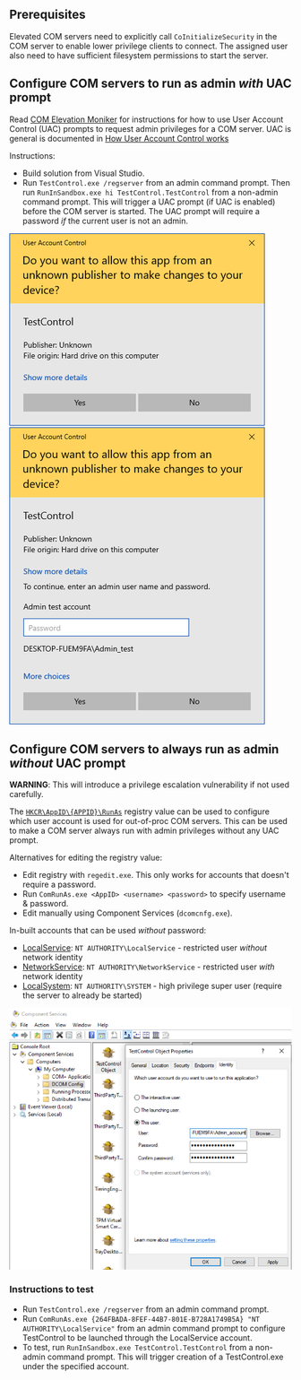 ## Prerequisites

Elevated COM servers need to explicitly call `CoInitializeSecurity` in the COM server to enable lower privilege clients to connect. The assigned user also need to have sufficient filesystem permissions to start the server.


## Configure COM servers to run as admin _with_ UAC prompt

Read [COM Elevation Moniker](https://docs.microsoft.com/en-us/windows/win32/com/the-com-elevation-moniker) for instructions for how to use User Account Control (UAC) prompts to request admin privileges for a COM server. UAC is general is documented in [How User Account Control works](https://docs.microsoft.com/en-us/windows/security/identity-protection/user-account-control/how-user-account-control-works)


Instructions:
* Build solution from Visual Studio.
* Run `TestControl.exe /regserver` from an admin command prompt. Then run `RunInSandbox.exe hi TestControl.TestControl` from a non-admin command prompt. This will trigger a UAC prompt (if UAC is enabled) before the COM server is started. The UAC prompt will require a password _if_ the current user is not an admin.

![UAC_prompt](UAC_prompt.png) ![UAC_prompt_pw](UAC_prompt_pw.png)  


## Configure COM servers to always run as admin _without_ UAC prompt

**WARNING**: This will introduce a privilege escalation vulnerability if not used carefully.

The [`HKCR\AppID\{APPID}\RunAs`](https://learn.microsoft.com/en-us/windows/win32/com/runas) registry value can be used to configure which user account is used for out-of-proc COM servers. This can be used to make a COM server always run with admin privileges without any UAC prompt.

Alternatives for editing the registry value:
* Edit registry with `regedit.exe`. This only works for accounts that doesn't require a password.
* Run `ComRunAs.exe <AppID> <username> <password>` to specify username & password.
* Edit manually using Component Services (`dcomcnfg.exe`).

In-built accounts that can be used _without_ password:
* [LocalService](https://learn.microsoft.com/en-us/windows/win32/services/localservice-account): `NT AUTHORITY\LocalService` - restricted user _without_ network identity
* [NetworkService](https://learn.microsoft.com/en-us/windows/win32/services/networkservice-account): `NT AUTHORITY\NetworkService` - restricted user _with_ network identity
* [LocalSystem](https://learn.microsoft.com/en-us/windows/win32/services/localsystem-account): `NT AUTHORITY\SYSTEM` - high privilege super user (require the server to already be started)

![DCOM_RunAs](DCOM_RunAs.png)  

### Instructions to test
* Run `TestControl.exe /regserver` from an admin command prompt.
* Run `ComRunAs.exe {264FBADA-8FEF-44B7-801E-B728A1749B5A} "NT AUTHORITY\LocalService"` from an admin command prompt to configure TestControl to be launched through the LocalService account.
* To test, run `RunInSandbox.exe TestControl.TestControl` from a non-admin command prompt. This will trigger creation of a TestControl.exe under the specified account.
